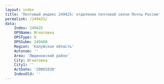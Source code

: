 ```yaml
---
layout: index
title: 'Почтовый индекс 249425: отделение почтовой связи Почты России'
permalink: /249425/
data:
    Index: 249425
    OPSName: Игнатовка
    OPSType: О
    OPSSubm: 249400
    Region: 'Калужская область'
    Autonom: ''
    Area: 'Людиновский район'
    City: Игнатовка
    City1: ''
    ActDate: '20001030'
    IndexOld: ''
---
```


